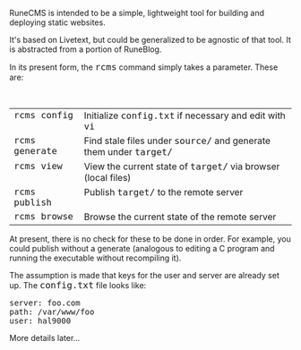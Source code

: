 RuneCMS is intended to be a simple, lightweight tool for building
and deploying static websites.
<p>

It's based on Livetext, but could be generalized to be agnostic of
that tool. It is abstracted from a portion of RuneBlog.
<p>

In its present form, the <font size=+1><tt>rcms</tt></font> command simply takes a parameter.
These are:
<p>

<br><center><table width=90% cellpadding=5>
<tr>
  <td valign=top><font size=+1><tt>rcms config</tt></font></td>
  <td valign=top>Initialize <font size=+1><tt>config.txt</tt></font> if necessary and edit with <font size=+1><tt>vi</tt></font></td>
</tr>
<tr>
</tr>
<tr>
  <td valign=top><font size=+1><tt>rcms generate</tt></font></td>
  <td valign=top>Find stale files under <font size=+1><tt>source/</tt></font> and generate them under <font size=+1><tt>target/</tt></font></td>
</tr>
<tr>
</tr>
<tr>
  <td valign=top><font size=+1><tt>rcms view</tt></font></td>
  <td valign=top>View the current state of <font size=+1><tt>target/</tt></font> via browser (local files)</td>
</tr>
<tr>
</tr>
<tr>
  <td valign=top><font size=+1><tt>rcms publish</tt></font></td>
  <td valign=top>Publish <font size=+1><tt>target/</tt></font> to the remote server</td>
</tr>
<tr>
</tr>
<tr>
  <td valign=top><font size=+1><tt>rcms browse</tt></font></td>
  <td valign=top>Browse the current state of the remote server</td>
</tr>
</table></center>
At present, there is no check for these to be done in order. For example, 
you could publish without a generate (analogous to editing a C program
and running the executable without recompiling it).
<p>

The assumption is made that keys for the user and server are already 
set up. The <font size=+1><tt>config.txt</tt></font> file looks like:
<p>

<pre>
server: foo.com
path: /var/www/foo
user: hal9000
</pre>
<p>

<p>

More details later...
<p>

